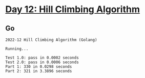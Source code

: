 # [Day 12: Hill Climbing Algorithm](https://adventofcode.com/2022/day/12)

## Go

```text
2022-12 Hill Climbing Algorithm (Golang)

Running...

Test 1.0: pass in 0.0002 seconds
Test 2.0: pass in 0.0006 seconds
Part 1: 330 in 0.0298 seconds
Part 2: 321 in 3.3896 seconds
```
